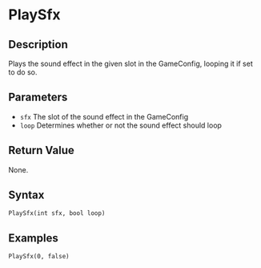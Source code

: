 # PlaySfx

## Description
Plays the sound effect in the given slot in the GameConfig, looping it if set to do so.

## Parameters

- `sfx`
The slot of the sound effect in the GameConfig
- `loop`
Determines whether or not the sound effect should loop

## Return Value
None.

## Syntax
```
PlaySfx(int sfx, bool loop)
```

## Examples
```
PlaySfx(0, false)
```